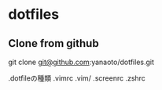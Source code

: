 dotfiles
========
## Clone from github
git clone git@github.com:yanaoto/dotfiles.git

.dotfileの種類
.vimrc
.vim/
.screenrc
.zshrc
